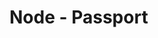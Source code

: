 <!-- title: Node - Passport -->
<!-- author: <David Jones qowera@qq.com> -->
<!-- date: 2015-06-08 18:29:07 -->
<!-- category: node -->
<!-- tag: node,auth,授权认证 -->

# Node - Passport



